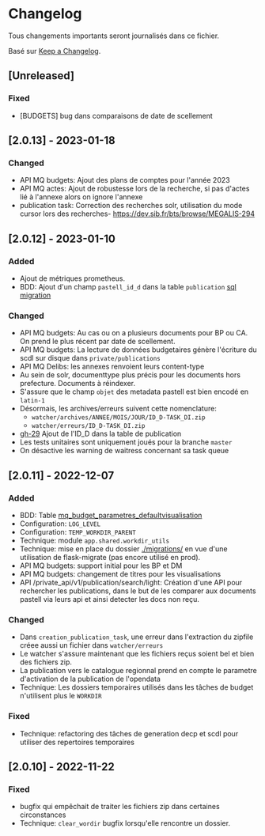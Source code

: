 # Changelog

Tous changements importants seront journalisés dans ce fichier.

Basé sur [Keep a Changelog](https://keepachangelog.com/en/1.0.0/).

## [Unreleased]

### Fixed

- [BUDGETS] bug dans comparaisons de date de scellement


## [2.0.13] - 2023-01-18
### Changed

- API MQ budgets: Ajout des plans de comptes pour l'année 2023
- API MQ actes: Ajout de robustesse lors de la recherche, si pas d'actes lié à l'annexe alors on ignore l'annexe 
- publication task: Correction des recherches solr, utilisation du mode cursor lors des recherches- https://dev.sib.fr/bts/browse/MEGALIS-294

## [2.0.12] - 2023-01-10

### Added

- Ajout de métriques prometheus.
- BDD: Ajout d'un champ `pastell_id_d` dans la table `publication` [sql migration](./app/migrate/00007_add_pastell_id_d_column.sql)


### Changed

- API MQ budgets: Au cas ou on a plusieurs documents pour BP ou CA. On prend le plus récent par date de scellement.
- API MQ budgets: La lecture de données budgetaires génère l'écriture du scdl sur disque dans `private/publications`
- API MQ Delibs: les annexes renvoient leurs content-type
- Au sein de solr, documenttype plus précis pour les documents hors prefecture. Documents à réindexer.
- S'assure que le champ `objet` des metadata pastell est bien encodé en `latin-1`
- Désormais, les archives/erreurs suivent cette nomenclature:
  - `watcher/archives/ANNEE/MOIS/JOUR/ID_D-TASK_DI.zip`
  - `watcher/erreurs/ID_D-TASK_DI.zip`
- [gh-29](https://https://github.com/megalis-bretagne/opendata-extraction/issues/29) Ajout de l'ID_D dans la table de publication
- Les tests unitaires sont uniquement joués pour la branche `master`
- On désactive les warning de waitress concernant sa task queue

## [2.0.11] - 2022-12-07

### Added 

- BDD: Table [mq_budget_parametres_defaultvisualisation](./app/migrate/0005_create_table.sql)
- Configuration: `LOG_LEVEL`
- Configuration: `TEMP_WORKDIR_PARENT`
- Technique: module `app.shared.workdir_utils`
- Technique: mise en place du dossier [./migrations/](./migrations/) en vue d'une utilisation de flask-migrate (pas encore utilisé en prod).
- API MQ budgets: support initial pour les BP et DM
- API MQ budgets: changement de titres pour les visualisations
- API /private_api/v1/publication/search/light: Création d'une API pour rechercher les publications, dans le but de les comparer aux documents pastell via leurs api et ainsi detecter les docs non reçu.

### Changed

- Dans `creation_publication_task`, une erreur dans l'extraction du zipfile créee aussi un fichier dans `watcher/erreurs`
- Le watcher s'assure maintenant que les fichiers reçus soient bel et bien des fichiers zip.
- La publication vers le catalogue regionnal prend en compte le parametre d'activation de la publication de l'opendata
- Technique: Les dossiers temporaires utilisés dans les tâches de budget n'utilisent plus le `WORKDIR`

### Fixed

- Technique: refactoring des tâches de generation decp et scdl pour utiliser des repertoires temporaires

## [2.0.10] - 2022-11-22

### Fixed

- bugfix qui empêchait de traiter les fichiers zip dans certaines circonstances
- Technique: `clear_wordir` bugfix lorsqu'elle rencontre un dossier.

